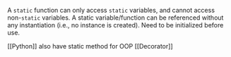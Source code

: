 A `static` function can only access `static` variables, and cannot access non-`static` variables.
A static variable/function can be referenced without any instantiation (i.e., no instance is created).
Need to be initialized before use.

[[Python]] also have static method for OOP
[[Decorator]]